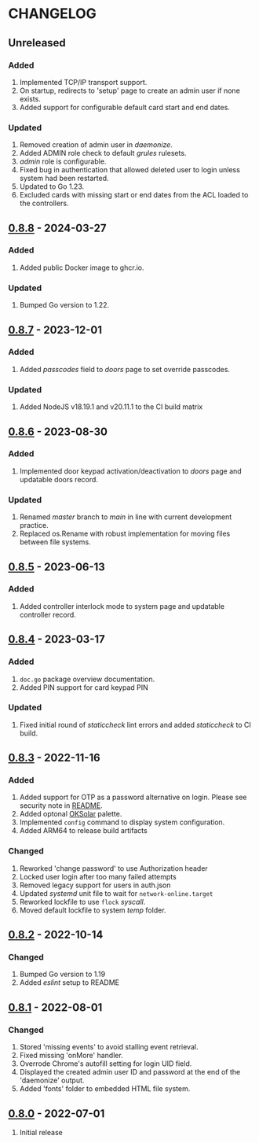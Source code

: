 # CHANGELOG

## Unreleased

### Added
1. Implemented TCP/IP transport support.
2. On startup, redirects to 'setup' page to create an admin user if none exists.
3. Added support for configurable default card start and end dates.

### Updated
1. Removed creation of admin user in _daemonize_.
2. Added ADMIN role check to default _grules_ rulesets.
3. _admin_ role is configurable.
4. Fixed bug in authentication that allowed deleted user to login unless system
   had been restarted.
5. Updated to Go 1.23.
6. Excluded cards with missing start or end dates from the ACL loaded to the controllers.


## [0.8.8](https://github.com/uhppoted/uhppoted-httpd/releases/tag/v0.8.8) - 2024-03-27

### Added
1. Added public Docker image to ghcr.io.

### Updated
1. Bumped Go version to 1.22.


## [0.8.7](https://github.com/uhppoted/uhppoted-httpd/releases/tag/v0.8.7) - 2023-12-01

### Added
1. Added _passcodes_ field to _doors_ page to set override passcodes.

### Updated
1. Added NodeJS v18.19.1 and v20.11.1 to the CI build matrix


## [0.8.6](https://github.com/uhppoted/uhppoted-httpd/releases/tag/v0.8.6) - 2023-08-30

### Added
1. Implemented door keypad activation/deactivation to _doors_ page and updatable doors record.

### Updated
1. Renamed _master_ branch to _main_ in line with current development practice.
2. Replaced os.Rename with robust implementation for moving files between file systems.


## [0.8.5](https://github.com/uhppoted/uhppoted-httpd/releases/tag/v0.8.5) - 2023-06-13

### Added
1. Added controller interlock mode to system page and updatable controller record.


## [0.8.4](https://github.com/uhppoted/uhppoted-httpd/releases/tag/v0.8.4) - 2023-03-17

### Added
1. `doc.go` package overview documentation.
2. Added PIN support for card keypad PIN

### Updated
1. Fixed initial round of _staticcheck_ lint errors and added _staticcheck_ to
   CI build.


## [0.8.3](https://github.com/uhppoted/uhppoted-httpd/releases/tag/v0.8.3) - 2022-11-16

### Added
1. Added support for OTP as a password alternative on login. Please see security 
   note in [README](https://github.com/uhppoted/uhppoted-httpd#notes).
2. Added optonal [OKSolar](https://meat.io/oksolar) palette.
3. Implemented `config` command to display system configuration.
4. Added ARM64 to release build artifacts

### Changed
1. Reworked 'change password' to use Authorization header
2. Locked user login after too many failed attempts
3. Removed legacy support for users in auth.json
4. Updated _systemd_ unit file to wait for `network-online.target`
5. Reworked lockfile to use `flock` _syscall_.
6. Moved default lockfile to system _temp_ folder.


## [0.8.2](https://github.com/uhppoted/uhppoted-httpd/releases/tag/v0.8.2) - 2022-10-14

### Changed
1. Bumped Go version to 1.19
2. Added _eslint_ setup to README


## [0.8.1](https://github.com/uhppoted/uhppoted-httpd/releases/tag/v0.8.1) - 2022-08-01

### Changed
1. Stored 'missing events' to avoid stalling event retrieval.
2. Fixed missing 'onMore' handler.
3. Overrode Chrome's autofill setting for login UID field.
4. Displayed the created admin user ID and password at the end of the 'daemonize' output.
5. Added 'fonts' folder to embedded HTML file system.


## [0.8.0](https://github.com/uhppoted/uhppoted-httpd/releases/tag/v0.8.0) - 2022-07-01

1. Initial release

